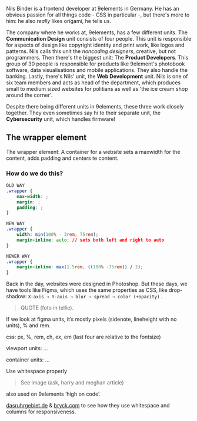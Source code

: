 Nils Binder is a frontend developer at 9elements in Germany. He has an obvious passion for all things code - CSS in particular -, but there's more to him: he also _really_ likes origami, he tells us.

The company where he works at, 9elements, has a few different units. The **Communication Design** unit consists of four people. This unit is responsible for aspects of design like copyright identity and print work, like logos and patterns. Nils calls this unit the _noncoding designers_, creative, but not programmers. Then there's the biggest unit: The **Product Developers**. This group of 30 people is responsible for products like 9element's photobook software, data visualisations and mobile applications. They also handle the banking. Lastly, there's Nils' unit, the **Web Development** unit. Nils is one of six team members and acts as head of the department, which produces small to medium sized websites for politians as well as 'the ice cream shop around the corner'.

Despite there being different units in 9elements, these three work closely together. They even sometimes say hi to their separate unit, the **Cybersecurity** unit, which handles firmware!

## The wrapper element

The wrapper element: A container for a website sets a maxwidth for the content, adds padding and centers te content.

### How do we do this?

```css
OLD WAY
.wrapper {
	max-width: ;
	margin: ; 
	padding: ;
}

NEW WAY
.wrapper {
	width: min(100% - 3rem, 75rem);
	margin-inline: auto; // sets both left and right to auto
}

NEWER WAY
.wrapper {
	margin-inline: max(1.5rem, ((100% -75rem)) / 2);
}
```

Back in the day, websites were designed in Photoshop. But these days, we have tools like Figma, which uses the same properties as CSS, like drop-shadow: `X-axis → Y-axis → blur → spread → color (+opacity)` .

> QUOTE (foto in tellie).
> 

If we look at figma units, it’s mostly pixels (sidenote, lineheight with no units), % and rem.

css: px, %, rem, ch, ex, em (last four are relative to the fontsize)

viewport units: …

container units: …

Use whitespace properly

> See image (ask, harry and meghan article)
> 

also used on 9elements ‘high on code’.

[dasruhrgebiet.de](http://dasruhrgebiet.de) & [bryck.com](http://bryck.com) to see how they use whitespace and columns for responsiveness.
